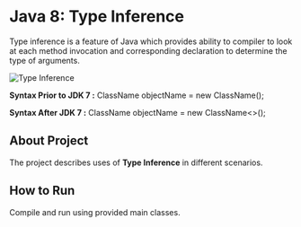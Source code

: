 # Java 8: Type Inference
Type inference is a feature of Java which provides ability to compiler to look at each method invocation and corresponding declaration to determine the type of arguments.  

![Type Inference](https://github.com/amanver16/ebooks_cheatsheets/blob/master/Images/Type%20Inference%20Java%208.jpg)  

**Syntax Prior to JDK 7 :**
ClassName<Type> objectName = new ClassName<Type>();  

**Syntax After JDK 7 :**
ClassName<Type> objectName = new ClassName<>();  
    
## About Project
The project describes uses of **Type Inference** in different scenarios.  

## How to Run 
Compile and run using provided main classes.  